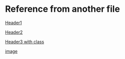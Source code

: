 # Reference from another file

[Header1](define.md#header-1)

[Header2](define.md#header-2)

[Header3 with class](define.md#header-3)

[image](define.md#image-1)



